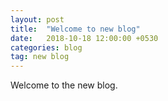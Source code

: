 ```yaml
---
layout: post
title:  "Welcome to new blog"
date:   2018-10-18 12:00:00 +0530
categories: blog
tag: new blog
---
```


Welcome to the new blog.
